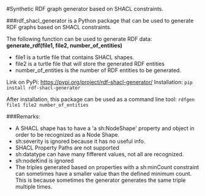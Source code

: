 
#Synthetic RDF graph generator based on SHACL constraints.

###rdf_shacl_generator is a Python package that can be used to generate RDF graphs based on SHACL constraints.

The following function can be used to generate RDF data:
__generate_rdf(file1, file2, number_of_entities)__
- file1 is a turtle file that contains SHACL shapes.
- file2 is a turtle file that will store the generated RDF entities
- number_of_entities is the number of RDF entities to be generated.

Link on PyPi: https://pypi.org/project/rdf-shacl-generator/
Installation: 
```pip install rdf-shacl-generator```

After installation, this package can be used as a command line tool:
```rdfgen file1 file2 number_of_entities```

###Remarks:
- A SHACL shape has to have a 'a sh:NodeShape' property and object in order to be recognized as a Node Shape.
- sh:severity is ignored because it has no useful info.
- SHACL Property Paths are not supported
- sh:datatype can have many fifferent values, not all are recognized.
- sh:nodeKind is ignored
- The triples generated based on properties with a sh:minCount constraint can sometimes have a smaller value than the defined minimum count. This is because sometimes the generator generates the same triple multiple times. 
